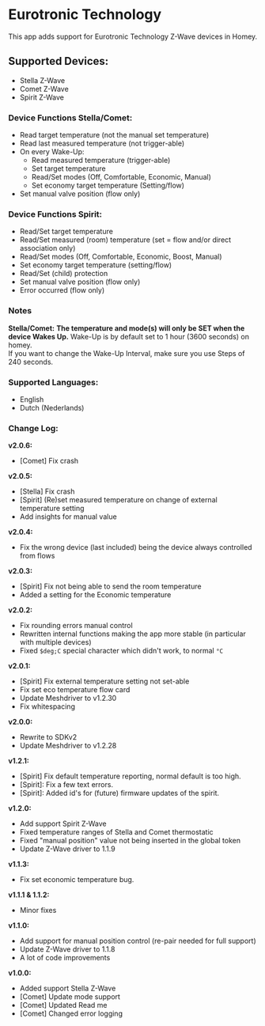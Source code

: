 # Eurotronic Technology
This app adds support for Eurotronic Technology Z-Wave devices in Homey.

## Supported Devices:
+ Stella Z-Wave
+ Comet Z-Wave
+ Spirit Z-Wave

### Device Functions Stella/Comet:
+ Read target temperature (not the manual set temperature)
+ Read last measured temperature (not trigger-able)
+ On every Wake-Up:
  - Read measured temperature (trigger-able)
  - Set target temperature
  - Read/Set modes (Off, Comfortable, Economic, Manual)
  - Set economy target temperature (Setting/flow)
+ Set manual valve position (flow only)

### Device Functions Spirit:
+ Read/Set target temperature
+ Read/Set measured (room) temperature (set = flow and/or direct association only)
+ Read/Set modes (Off, Comfortable, Economic, Boost, Manual)
+ Set economy target temperature (setting/flow)
+ Read/Set (child) protection
+ Set manual valve position (flow only)
+ Error occurred (flow only)

### Notes
**Stella/Comet:**
**The temperature and mode(s) will only be SET when the device Wakes Up.**
Wake-Up is by default set to 1 hour (3600 seconds) on homey.  
If you want to change the Wake-Up Interval, make sure you use Steps of 240 seconds.

### Supported Languages:
* English
* Dutch (Nederlands)

### Change Log:
**v2.0.6:**
- [Comet] Fix crash

**v2.0.5:**
- [Stella] Fix crash
- [Spirit] (Re)set measured temperature on change of external temperature setting
- Add insights for manual value

**v2.0.4:**
- Fix the wrong device (last included) being the device always controlled from flows

**v2.0.3:**
- [Spirit] Fix not being able to send the room temperature
- Added a setting for the Economic temperature

**v2.0.2:**
- Fix rounding errors manual control
- Rewritten internal functions making the app more stable (in particular with multiple devices)
- Fixed `$deg;C` special character which didn't work, to normal `°C`

**v2.0.1:**
- [Spirit] Fix external temperature setting not set-able
- Fix set eco temperature flow card
- Update Meshdriver to v1.2.30
- Fix whitespacing

**v2.0.0:**
- Rewrite to SDKv2
- Update Meshdriver to v1.2.28

**v1.2.1:**
- [Spirit] Fix default temperature reporting, normal default is too high.
- [Spirit]: Fix a few text errors.
- [Spirit]: Added id's for (future) firmware updates of the spirit.

**v1.2.0:**
- Add support Spirit Z-Wave
- Fixed temperature ranges of Stella and Comet thermostatic
- Fixed "manual position" value not being inserted in the global token
- Update Z-Wave driver to 1.1.9

**v1.1.3:**
- Fix set economic temperature bug.

**v1.1.1 & 1.1.2:**
- Minor fixes

**v1.1.0:**
- Add support for manual position control (re-pair needed for full support)
- Update Z-Wave driver to 1.1.8
- A lot of code improvements

**v1.0.0:**  
- Added support Stella Z-Wave
- [Comet] Update mode support
- [Comet] Updated Read me
- [Comet] Changed error logging
